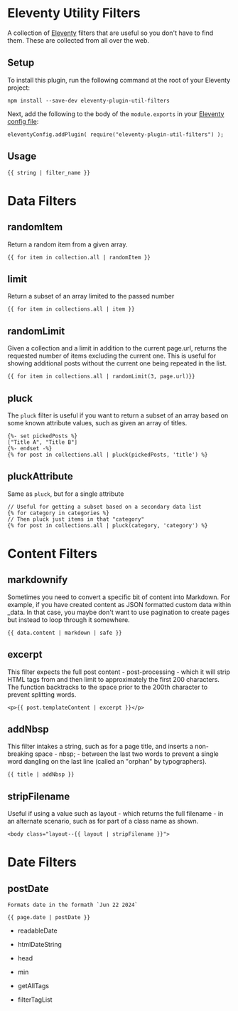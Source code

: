 # Eleventy Utility Filters

A collection of [Eleventy](https://www.11ty.dev/) filters that are useful so you don't have to find them. These are collected from all over the web.

## Setup

To install this plugin, run the following command at the root of your Eleventy project:

    npm install --save-dev eleventy-plugin-util-filters

Next, add the following to the body of the `module.exports` in your [Eleventy config file](https://www.11ty.dev/docs/config/):

    eleventyConfig.addPlugin( require("eleventy-plugin-util-filters") );

## Usage

    {{ string | filter_name }}

# Data Filters

## randomItem

Return a random item from a given array.

    {{ for item in collection.all | randomItem }}

## limit

Return a subset of an array limited to the passed number

    {{ for item in collections.all | item }}

## randomLimit

Given a collection and a limit in addition to the current page.url, returns the requested number of items excluding the current one. This is useful for showing additional posts without the current one being repeated in the list.

    {{ for item in collections.all | randomLimit(3, page.url)}}

## pluck

The `pluck` filter is useful if you want to return a subset of an array based on some known attribute values, such as given an array of titles.

    {%- set pickedPosts %}
    ["Title A", "Title B"]
    {%- endset -%}
    {% for post in collections.all | pluck(pickedPosts, 'title') %}

## pluckAttribute

Same as `pluck`, but for a single attribute 

    // Useful for getting a subset based on a secondary data list
    {% for category in categories %}
    // Then pluck just items in that "category"
    {% for post in collections.all | pluck(category, 'category') %}

# Content Filters

## markdownify

Sometimes you need to convert a specific bit of content into Markdown. For example, if you have created content as JSON formatted custom data within _data. In that case, you maybe don't want to use pagination to create pages but instead to loop through it somewhere.

    {{ data.content | markdown | safe }}

## excerpt

This filter expects the full post content - post-processing - which it will strip HTML tags from and then limit to approximately the first 200 characters. The function backtracks to the space prior to the 200th character to prevent splitting words.

    <p>{{ post.templateContent | excerpt }}</p>

## addNbsp

This filter intakes a string, such as for a page title, and inserts a non-breaking space - nbsp; - between the last two words to prevent a single word dangling on the last line (called an "orphan" by typographers).

    {{ title | addNbsp }}

## stripFilename

Useful if using a value such as layout - which returns the full filename - in an alternate scenario, such as for part of a class name as shown.

    <body class="layout--{{ layout | stripFilename }}">

# Date Filters

## postDate

    Formats date in the formath `Jun 22 2024`

    {{ page.date | postDate }}


* readableDate

* htmlDateString
* head
* min
* getAllTags
* filterTagList

